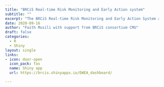 ```yaml
---
title: "BRCiS Real-time Risk Monitoring and Early Action system"
subtitle: ""
excerpt: "The BRCiS Real-time Risk Monitoring and Early Action System aims to provide timely and relevant community-driven early warning information to Consortium Members and anticipatory/early action stakeholders in Somalia. The system monitors climate and non-climate shocks and their effects to inform the triggering of early actions and Crisis Modifier activation. BRCiS has been collecting monthly early warning data from 34 districts in Somalia since November 2019 with financial support from the Foreign, Commonwealth & Development Office FCDO)."
date: 2020-09-16
author: "Faith Musili with support from BRCiS consortium CMU"
draft: false
categories:
  - R
  - Shiny
layout: single
links:
- icon: door-open
  icon_pack: fas
  name: Shiny app
  url: https://brcis.shinyapps.io/EWEA_dashboard/

---
```


